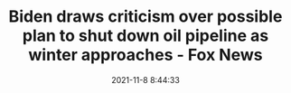 ---
"title": "Biden draws criticism over possible plan to shut down oil pipeline as winter approaches - Fox News"
"date": "2021-11-8 8:44:33"
"feed_name": "GOOGLENEWSINDUSTRIAL"
"feed_website": "https://news.google.com/search?q=industrial%2Bincident&hl=en-US&gl=US&ceid=US:en"
"feed_rss": "https://news.google.com/rss/search?q=industrial%2Bincident&hl=en-US&gl=US&ceid=US:en"
"link": "https://www.foxnews.com/us/biden-draws-criticism-over-possible-plan-to-shut-down-another-oil-pipeline-as-winter-approaches"
"source": "{'href': 'https://www.foxnews.com', 'title': 'Fox News'}"
"file": "_posts/2021-1-1-1a975bd16cc0a5909f94e81d0295ac38df37e746.md"
"accident": "0"
"drilling": "0"
"dead": "0"
"injured": "0"
"arrested": "0"
"place": "unknown place"
"where": "unknown site"
"causes": "unknown"
"place_uri": "unknown place"
---
